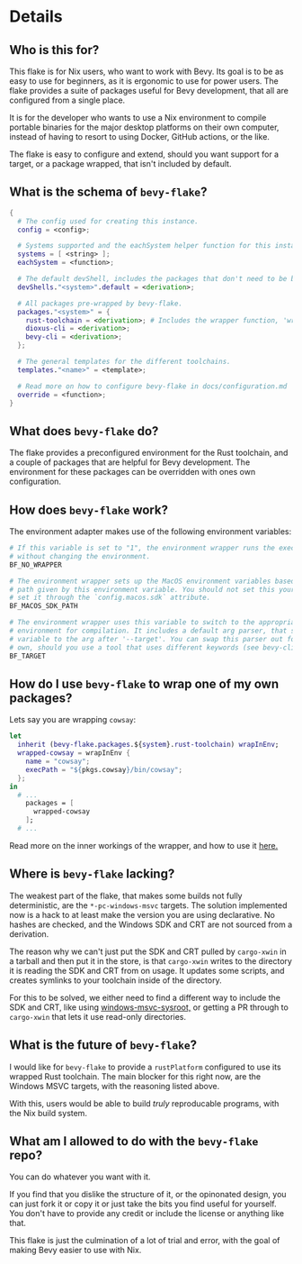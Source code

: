 # Details

## Who is this for?

This flake is for Nix users, who want to work with Bevy. Its goal is to be
as easy to use for beginners, as it is ergonomic to use for power users. The
flake provides a suite of packages useful for Bevy development, that all are
configured from a single place.

It is for the developer who wants to use a Nix environment to compile portable
binaries for the major desktop platforms on their own computer, instead of
having to resort to using Docker, GitHub actions, or the like.

The flake is easy to configure and extend, should you want support for a target,
or a package wrapped, that isn't included by default.

## What is the schema of `bevy-flake`?

```nix
{
  # The config used for creating this instance.
  config = <config>;

  # Systems supported and the eachSystem helper function for this instance.
  systems = [ <string> ];
  eachSystem = <function>;

  # The default devShell, includes the packages that don't need to be built.
  devShells."<system>".default = <derivation>;

  # All packages pre-wrapped by bevy-flake.
  packages."<system>" = {
    rust-toolchain = <derivation>; # Includes the wrapper function, 'wrapInEnv'.
    dioxus-cli = <derivation>;
    bevy-cli = <derivation>;
  };

  # The general templates for the different toolchains.
  templates."<name>" = <template>;

  # Read more on how to configure bevy-flake in docs/configuration.md
  override = <function>;
}
```

## What does `bevy-flake` do?

The flake provides a preconfigured environment for the Rust toolchain, and a
couple of packages that are helpful for Bevy development. The environment for
these packages can be overridden with ones own configuration.

## How does `bevy-flake` work?

The environment adapter makes use of the following environment variables:

```bash
# If this variable is set to "1", the environment wrapper runs the execPath
# without changing the environment.
BF_NO_WRAPPER 

# The environment wrapper sets up the MacOS environment variables based on the
# path given by this environment variable. You should not set this yourself, but
# set it through the `config.macos.sdk` attribute.
BF_MACOS_SDK_PATH

# The environment wrapper uses this variable to switch to the appropriate
# environment for compilation. It includes a default arg parser, that sets this
# variable to the arg after '--target'. You can swap this parser out for your
# own, should you use a tool that uses different keywords (see bevy-cli).
BF_TARGET
```

## How do I use `bevy-flake` to wrap one of my own packages?

Lets say you are wrapping `cowsay`:

```nix
let
  inherit (bevy-flake.packages.${system}.rust-toolchain) wrapInEnv;
  wrapped-cowsay = wrapInEnv {
    name = "cowsay";
    execPath = "${pkgs.cowsay}/bin/cowsay";
  };
in
  # ...
    packages = [
      wrapped-cowsay
    ];
  # ...
```

Read more on the inner workings of the wrapper, and how to use it [here.][wrap]

[wrap]: docs/configuration.md#

## Where is `bevy-flake` lacking?

The weakest part of the flake, that makes some builds not fully deterministic,
are the `*-pc-windows-msvc` targets. The solution implemented now is a hack to
at least make the version you are using declarative. No hashes are checked, and
the Windows SDK and CRT are not sourced from a derivation.

The reason why we can't just put the SDK and CRT pulled by `cargo-xwin` in a
tarball and then put it in the store, is that `cargo-xwin` writes to the
directory it is reading the SDK and CRT from on usage. It updates some scripts,
and creates symlinks to your toolchain inside of the directory.

For this to be solved, we either need to find a different way to include the SDK
and CRT, like using [windows-msvc-sysroot,][sysroot] or getting a PR through to
`cargo-xwin` that lets it use read-only directories.

[sysroot]: https://github.com/trcrsired/windows-msvc-sysroot

## What is the future of `bevy-flake`?

I would like for `bevy-flake` to provide a `rustPlatform` configured to use its
wrapped Rust toolchain. The main blocker for this right now, are the Windows
MSVC targets, with the reasoning listed above.

With this, users would be able to build _truly_ reproducable programs, with the
Nix build system.

## What am I allowed to do with the `bevy-flake` repo?

You can do whatever you want with it.

If you find that you dislike the structure of it, or the opinonated design, you
can just fork it or copy it or just take the bits you find useful for yourself.
You don't have to provide any credit or include the license or anything like
that.

This flake is just the culmination of a lot of trial and error, with the goal of
making Bevy easier to use with Nix.
